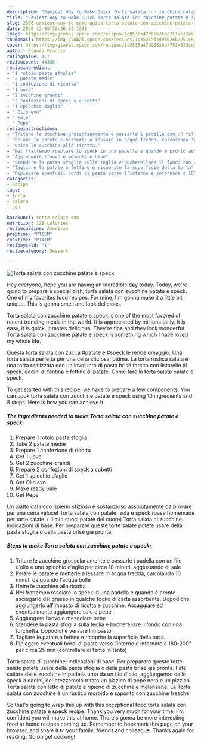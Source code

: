 ```yaml
---
description: "Easiest Way to Make Quick Torta salata con zucchine patate e speck"
title: "Easiest Way to Make Quick Torta salata con zucchine patate e speck"
slug: 2526-easiest-way-to-make-quick-torta-salata-con-zucchine-patate-e-speck
date: 2020-12-05T18:46:34.138Z
image: https://img-global.cpcdn.com/recipes/1c8535a47d95626b/751x532cq70/torta-salata-con-zucchine-patate-e-speck-recipe-main-photo.jpg
thumbnail: https://img-global.cpcdn.com/recipes/1c8535a47d95626b/751x532cq70/torta-salata-con-zucchine-patate-e-speck-recipe-main-photo.jpg
cover: https://img-global.cpcdn.com/recipes/1c8535a47d95626b/751x532cq70/torta-salata-con-zucchine-patate-e-speck-recipe-main-photo.jpg
author: Elnora Francis
ratingvalue: 4.7
reviewcount: 44386
recipeingredient:
- "1 rotolo pasta sfoglia"
- "2 patate medie"
- "1 confezione di ricotta"
- "1 uovo"
- "2 zucchine grandi"
- "2 confezioni di speck a cubetti"
- "1 spicchio daglio"
- " Olio evo"
- " Sale"
- " Pepe"
recipeinstructions:
- "Tritare le zucchine grossolanamente e passarle i padella con un filo d’olio e uno spicchio d’aglio per circa 10 minuti, aggiustando di sale"
- "Pelare le patate e metterle a lessare in acqua fredda, calcolando 10 minuti da quando l’acqua bolle"
- "Unire le zucchine alla ricotta."
- "Nel frattempo rosolare lo speck in una padella e quando è pronto asciugarlo dal grasso in qualche foglio di carta assorbente. Dopodiché aggiungerlo all’impasto di ricotta e zucchine. Assaggiare ed eventualmente aggiungere sale e pepe"
- "Aggiungere l’uovo e mescolare bene"
- "Stendere la pasta sfoglia sulla teglia e bucherellare il fondo con una forchetta. Dopodiché versare l’impasto"
- "Tagliare le patate a fettine e ricoprite la superficie della torta"
- "Ripiegare eventuali bordi di pasta verso l’interno e infornare a 180-200° per circa 25 min (controllare di tanto in tanto)"
categories:
- Recipe
tags:
- torta
- salata
- con

katakunci: torta salata con 
nutrition: 125 calories
recipecuisine: American
preptime: "PT15M"
cooktime: "PT41M"
recipeyield: "1"
recipecategory: Dessert

---
```



![Torta salata con zucchine patate e speck](https://img-global.cpcdn.com/recipes/1c8535a47d95626b/751x532cq70/torta-salata-con-zucchine-patate-e-speck-recipe-main-photo.jpg)

Hey everyone, hope you are having an incredible day today. Today, we're going to prepare a special dish, torta salata con zucchine patate e speck. One of my favorites food recipes. For mine, I'm gonna make it a little bit unique. This is gonna smell and look delicious.

Torta salata con zucchine patate e speck is one of the most favored of recent trending meals in the world. It is appreciated by millions daily. It is easy, it is quick, it tastes delicious. They're fine and they look wonderful. Torta salata con zucchine patate e speck is something which I have loved my whole life.

Questa torta salata con zucca #patate e #speck le rende omaggio. Una torta salata perfetta per una cena sfiziosa, ottima. La torta rustica salata è una torta realizzata con un involucro di pasta brisé farcito con listarelle di speck, dadini di fontina e fettine di patate. Come fare la torta salata patate e speck.


To get started with this recipe, we have to prepare a few components. You can cook torta salata con zucchine patate e speck using 10 ingredients and 8 steps. Here is how you can achieve it.

<!--inarticleads1-->

##### The ingredients needed to make Torta salata con zucchine patate e speck:

1. Prepare 1 rotolo pasta sfoglia
1. Take 2 patate medie
1. Prepare 1 confezione di ricotta
1. Get 1 uovo
1. Get 2 zucchine grandi
1. Prepare 2 confezioni di speck a cubetti
1. Get 1 spicchio d’aglio
1. Get  Olio evo
1. Make ready  Sale
1. Get  Pepe


Un piatto dal ricco ripieno sfizioso e sostanzioso assolutamente da provare per una cena veloce! Torta salata con patate, zola e speck (base homemade per torte salate + il mio cuoci patate del cuore) Torta salata di zucchine: indicazioni di base. Per preparare queste torte salate potete usare della pasta sfoglia o della pasta brisè già pronta. 

<!--inarticleads2-->

##### Steps to make Torta salata con zucchine patate e speck:

1. Tritare le zucchine grossolanamente e passarle i padella con un filo d’olio e uno spicchio d’aglio per circa 10 minuti, aggiustando di sale
1. Pelare le patate e metterle a lessare in acqua fredda, calcolando 10 minuti da quando l’acqua bolle
1. Unire le zucchine alla ricotta.
1. Nel frattempo rosolare lo speck in una padella e quando è pronto asciugarlo dal grasso in qualche foglio di carta assorbente. Dopodiché aggiungerlo all’impasto di ricotta e zucchine. Assaggiare ed eventualmente aggiungere sale e pepe
1. Aggiungere l’uovo e mescolare bene
1. Stendere la pasta sfoglia sulla teglia e bucherellare il fondo con una forchetta. Dopodiché versare l’impasto
1. Tagliare le patate a fettine e ricoprite la superficie della torta
1. Ripiegare eventuali bordi di pasta verso l’interno e infornare a 180-200° per circa 25 min (controllare di tanto in tanto)


Torta salata di zucchine: indicazioni di base. Per preparare queste torte salate potete usare della pasta sfoglia o della pasta brisè già pronta. Fate saltare delle zucchine in padella unta da un filo d&#39;olio, aggiungendo dello speck a dadini, del prezzemolo tritato un pizzico di pepe nero e un pizzico. Torta salata con letto di patate e ripieno di zucchine e melanzane. La Torta salata con zucchine è un rustico morbido e saporito con zucchine fresche! 

So that's going to wrap this up with this exceptional food torta salata con zucchine patate e speck recipe. Thank you very much for your time. I'm confident you will make this at home. There's gonna be more interesting food at home recipes coming up. Remember to bookmark this page on your browser, and share it to your family, friends and colleague. Thanks again for reading. Go on get cooking!
